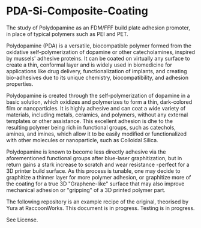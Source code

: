 # PDA-Si-Composite-Coating
The study of Polydopamine as an FDM/FFF build plate adhesion promoter, in place of typical polymers such as PEI and PET.


Polydopamine (PDA) is a versatile, biocompatible polymer formed from the oxidative self-polymerization of dopamine or other catecholamines, inspired by mussels' adhesive proteins. It can be coated on virtually any surface to create a thin, conformal layer and is widely used in biomedicine for applications like drug delivery, functionalization of implants, and creating bio-adhesives due to its unique chemistry, biocompatibility, and adhesion properties.

Polydopamine is created through the self-polymerization of dopamine in a basic solution, which oxidizes and polymerizes to form a thin, dark-colored film or nanoparticles. It is highly adhesive and can coat a wide variety of materials, including metals, ceramics, and polymers, without any external templates or other assistance. This excellent adhesion is dhe to the resulting polymer being rich in functional groups, such as catechols, amines, and imines, which allow it to be easily modified or functionalized with other molecules or nanoparticle, such as Colloidal Silica.

Polydopamine is known to become less directly adhesive via the aforementioned functional groups after blue-laser graphitization, but in return gains a stark increase to scratch and wear resistance -perfect for a 3D printer build surface. As this process is tunable, one may decide to graphitize a thinner layer for more polymer adhesion, or graphitize more of the coating for a true 3D "Graphene-like" surface that may also improve mechanical adhesion or "gripping" of a 3D printed polymer part.

The following repository is an example recipe of the original, theorised by Yura at RaccoonWorks. This document is in progress. Testing is in progress.

See License.

